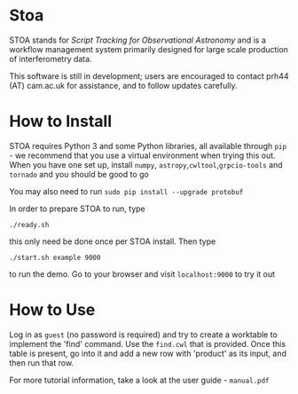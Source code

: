 # Stoa

STOA stands for *Script Tracking for Observational Astronomy* and is a workflow management system primarily designed for large scale production of interferometry data. 

This software is still in development; users are encouraged to contact prh44 (AT) cam.ac.uk for assistance, and to follow updates carefully.

# How to Install

STOA requires Python 3 and some Python libraries, all available through `pip` - we recommend that you use a virtual environment when trying this out. When you have one set up, install `numpy`, `astropy`,`cwltool`,`grpcio-tools` and `tornado` and you should be good to go

You may also need to run `sudo pip install --upgrade protobuf`

In order to prepare STOA to run, type

`./ready.sh`

this only need be done once per STOA install. Then type

`./start.sh example 9000`

to run the demo. Go to your browser and visit `localhost:9000` to try it out

# How to Use

Log in as `guest` (no password is required) and try to create a worktable to implement the 'find' command. Use the `find.cwl` that is provided. Once this table is present, go into it and add a new row with 'product' as its input, and then run that row.

For more tutorial information, take a look at the user guide - `manual.pdf`


